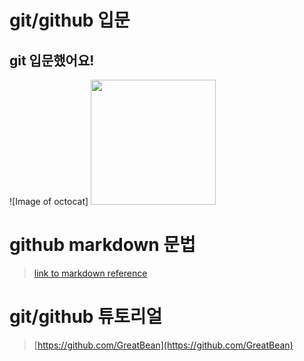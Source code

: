 # git/github 입문
## git 입문했어요!
![Image of octocat]
<img src="http://octodex.github.com/images/welcometocat.png" height="200">


# github markdown 문법
>[link to markdown reference](https://guides.github.com/features/mastering-markdown/)



 
# git/github 튜토리얼
>[https://github.com/GreatBean](https://github.com/GreatBean)
